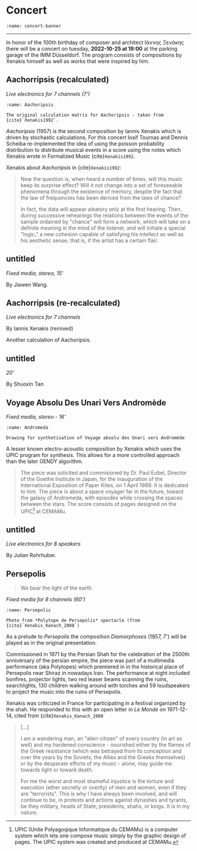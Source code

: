# Concert

```{image} ./assets/xenakis-concert-banner.jpg
:name: concert-banner
```

---

In honor of the 100th birthday of composer and architect Ιάννης Ξενάκης there will be a concert on tuesday, **2022-10-25 at 19:00** at the parking garage of the IMM Düsseldorf.
The program consists of compositions by Xenakis himself as well as works that were inspired by him.


## Aachorripsis (recalculated)

*Live electronics for 7 channels (7')*

```{figure} ./assets/aachorripsis.png
:name: Aachoripsis

The original calculation matrix for Aachoripsis - taken from {cite}`Xenakis1992`.
```

*Aachoripsis* (1957) is the second composition by Iannis Xenakis which is driven by stochastic calculations.
For this concert Iosif Tournas and Dennis Scheiba re-implemented the idea of using the poisson probability distribution to distribute musical events in a score using the notes which Xenakis wrote in Formalized Music {cite}`Xenakis1992`.

Xenakis about *Aachoripsis* in {cite}`Xenakis1992`:

> Now the question is, when heard a number of times, will this music keep its surprise effect? Will it not change into a set of foreseeable phenomena through the existence of memory, despite the fact that the law of frequencies has been derived from the laws of chance?
>
> In fact, the data will appear aleatory only at the first hearing. Then, during successive rehearings the relations between the events of the sample ordained by "chance" will form a network, which will take on a definite meaning in the mind of the listener, and will initiate a special "logic," a new cohesion capable of satisfying his intellect as well as his aesthetic sense; that is, if the artist has a certain flair.

## untitled

*Fixed media, stereo, 15'*

By Jiawen Wang.

## Aachorripsis (re-recalculated)

*Live electronics for 7 channels*

By Iannis Xenakis (remixed)

Another calculation of Aachoripsis.

## untitled

*20'*

By Shuoxin Tan

## Voyage Absolu Des Unari Vers Andromède

*Fixed media, stereo - 16'*

```{figure} ./assets/andromeda.jpg
:name: Andromeda

Drawing for synthetisation of Voyage absolu des Unari vers Andromède
```

A lesser known electro-acoustic composition by Xenakis which uses the UPIC program for synthesis.
This allows for a more controlled approach than the later GENDY algorithm.

> The piece was solicited and commisioned by Dr. Paul Eubel, Director of the Goethe Institute in Japan, for the inauguration of the International Exposition of Paper Kites, on 1 April 1989.
> It is dedicated to him.
> The piece is about a space voyager far in the future, toward the galaxy of Andromeda, with episodes while crossing the spaces between the stars.
> The score consists of pages designed on the UPIC[^upic] at CEMAMu.

[^upic]: UPIC (Unite Polyagoqique Informatique du CEMAMu) is a computer system which lets one compose music simply by the graphic design of pages. The UPIC system was created and produced at CEMAMu.

## untitled

*Live electronics for 8 speakers*

By Julian Rohrhuber.

## Persepolis

> We bear the light of the earth

*Fixed media for 8 channels (60')*

```{figure} ./assets/persepolis.jpg
:name: Persepolis

Photo from *Polytope de Persepolis* spectacle (from {cite}`Xenakis_Kanach_2008`)
```

As a prelude to *Persepolis* the composition *Diamorphoses* (1957, 7') will be played as in the original presentation.

Commissioned in 1971 by the Persian Shah for the celebration of the 2500th anniversary of the persian empire, the piece was part of a multimedia performance (aka Polytopes) which premiered in in the historical place of Persepolis near Shiraz in nowadays Iran.
The performance at night included bonfires, projector lights, two red leaser beams scanning the ruins, searchlights, 130 children walking around with torches and 59 loudspeakers to project the music into the ruins of Persepolis.

Xenakis was criticized in France for participating in a festival organized by the shah.
He responded to this with an open letter in *Le Monde* on 1971-12-14, cited from {cite}`Xenakis_Kanach_2008`

> [...]
> 
> I am a wandering man, an "alien citizen" of every country (in art as well) and my hardened conscience - nourished either
> by the flames of the Greek resistance (which was betrayed from its conception and over the years by the Soviets, the Allies and the Greeks themselves)
> or by the desperate efforts of my music - alone, may guide me towards light or toward death.
> 
> For me the worst and most shameful injustice is the torture and execution (ether secretly or overtly) of men and women, even if they are "terrorists".
> This is why I have always been involved, and will continue to be, in protests and actions against dynasties and tyrants, be they military, heads of State, presidents, shahs, or kings.
> It is in my nature.
